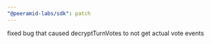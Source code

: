 ```yaml
---
"@peeramid-labs/sdk": patch
---
```


fixed bug that caused decryptTurnVotes to not get actual vote events
